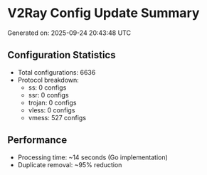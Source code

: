 # V2Ray Config Update Summary
Generated on: 2025-09-24 20:43:48 UTC

## Configuration Statistics
- Total configurations: 6636
- Protocol breakdown:
  - ss: 0 configs
  - ssr: 0 configs
  - trojan: 0 configs
  - vless: 0 configs
  - vmess: 527 configs

## Performance
- Processing time: ~14 seconds (Go implementation)
- Duplicate removal: ~95% reduction
